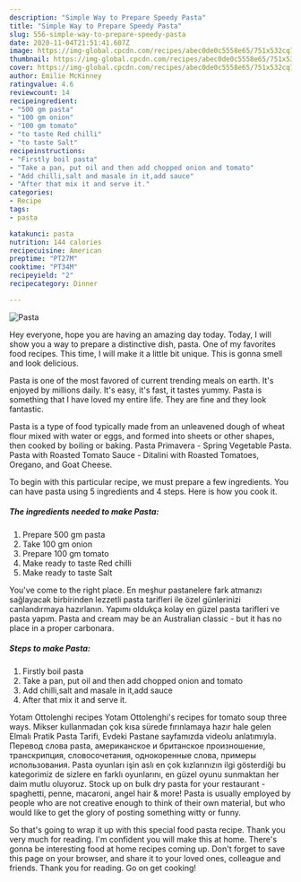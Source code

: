 ```yaml
---
description: "Simple Way to Prepare Speedy Pasta"
title: "Simple Way to Prepare Speedy Pasta"
slug: 556-simple-way-to-prepare-speedy-pasta
date: 2020-11-04T21:51:41.607Z
image: https://img-global.cpcdn.com/recipes/abec0de0c5558e65/751x532cq70/pasta-recipe-main-photo.jpg
thumbnail: https://img-global.cpcdn.com/recipes/abec0de0c5558e65/751x532cq70/pasta-recipe-main-photo.jpg
cover: https://img-global.cpcdn.com/recipes/abec0de0c5558e65/751x532cq70/pasta-recipe-main-photo.jpg
author: Emilie McKinney
ratingvalue: 4.6
reviewcount: 14
recipeingredient:
- "500 gm pasta"
- "100 gm onion"
- "100 gm tomato"
- "to taste Red chilli"
- "to taste Salt"
recipeinstructions:
- "Firstly boil pasta"
- "Take a pan, put oil and then add chopped onion and tomato"
- "Add chilli,salt and masale in it,add sauce"
- "After that mix it and serve it."
categories:
- Recipe
tags:
- pasta

katakunci: pasta 
nutrition: 144 calories
recipecuisine: American
preptime: "PT27M"
cooktime: "PT34M"
recipeyield: "2"
recipecategory: Dinner

---
```



![Pasta](https://img-global.cpcdn.com/recipes/abec0de0c5558e65/751x532cq70/pasta-recipe-main-photo.jpg)

Hey everyone, hope you are having an amazing day today. Today, I will show you a way to prepare a distinctive dish, pasta. One of my favorites food recipes. This time, I will make it a little bit unique. This is gonna smell and look delicious.

Pasta is one of the most favored of current trending meals on earth. It's enjoyed by millions daily. It's easy, it's fast, it tastes yummy. Pasta is something that I have loved my entire life. They are fine and they look fantastic.

Pasta is a type of food typically made from an unleavened dough of wheat flour mixed with water or eggs, and formed into sheets or other shapes, then cooked by boiling or baking. Pasta Primavera - Spring Vegetable Pasta. Pasta with Roasted Tomato Sauce - Ditalini with Roasted Tomatoes, Oregano, and Goat Cheese.


To begin with this particular recipe, we must prepare a few ingredients. You can have pasta using 5 ingredients and 4 steps. Here is how you cook it.

<!--inarticleads1-->

##### The ingredients needed to make Pasta:

1. Prepare 500 gm pasta
1. Take 100 gm onion
1. Prepare 100 gm tomato
1. Make ready to taste Red chilli
1. Make ready to taste Salt


You&#39;ve come to the right place. En meşhur pastanelere fark atmanızı sağlayacak birbirinden lezzetli pasta tarifleri ile özel günlerinizi canlandırmaya hazırlanın. Yapımı oldukça kolay en güzel pasta tarifleri ve pasta yapım. Pasta and cream may be an Australian classic - but it has no place in a proper carbonara. 

<!--inarticleads2-->

##### Steps to make Pasta:

1. Firstly boil pasta
1. Take a pan, put oil and then add chopped onion and tomato
1. Add chilli,salt and masale in it,add sauce
1. After that mix it and serve it.


Yotam Ottolenghi recipes Yotam Ottolenghi&#39;s recipes for tomato soup three ways. Mikser kullanmadan çok kısa sürede fırınlamaya hazır hale gelen Elmalı Pratik Pasta Tarifi, Evdeki Pastane sayfamızda videolu anlatımıyla. Перевод слова pasta, американское и британское произношение, транскрипция, словосочетания, однокоренные слова, примеры использования. Pasta oyunları işin aslı en çok kızlarınızın ilgi gösterdiği bu kategorimiz de sizlere en farklı oyunlarını, en güzel oyunu sunmaktan her daim mutlu oluyoruz. Stock up on bulk dry pasta for your restaurant - spaghetti, penne, macaroni, angel hair &amp; more! Pasta is usually employed by people who are not creative enough to think of their own material, but who would like to get the glory of posting something witty or funny. 

So that's going to wrap it up with this special food pasta recipe. Thank you very much for reading. I'm confident you will make this at home. There's gonna be interesting food at home recipes coming up. Don't forget to save this page on your browser, and share it to your loved ones, colleague and friends. Thank you for reading. Go on get cooking!
